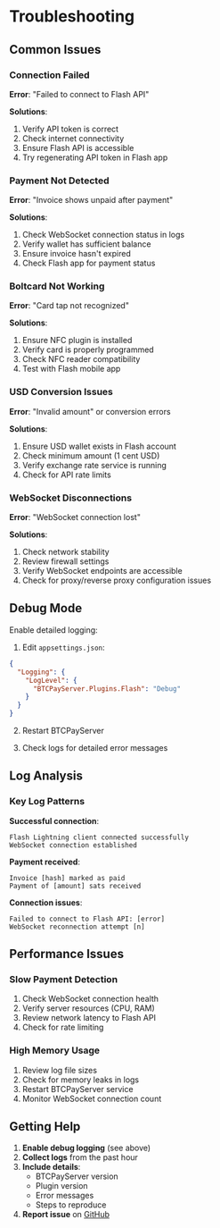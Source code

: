 # Troubleshooting

## Common Issues

### Connection Failed
**Error**: "Failed to connect to Flash API"

**Solutions**:
1. Verify API token is correct
2. Check internet connectivity
3. Ensure Flash API is accessible
4. Try regenerating API token in Flash app

### Payment Not Detected
**Error**: "Invoice shows unpaid after payment"

**Solutions**:
1. Check WebSocket connection status in logs
2. Verify wallet has sufficient balance
3. Ensure invoice hasn't expired
4. Check Flash app for payment status

### Boltcard Not Working
**Error**: "Card tap not recognized"

**Solutions**:
1. Ensure NFC plugin is installed
2. Verify card is properly programmed
3. Check NFC reader compatibility
4. Test with Flash mobile app

### USD Conversion Issues
**Error**: "Invalid amount" or conversion errors

**Solutions**:
1. Ensure USD wallet exists in Flash account
2. Check minimum amount (1 cent USD)
3. Verify exchange rate service is running
4. Check for API rate limits

### WebSocket Disconnections
**Error**: "WebSocket connection lost"

**Solutions**:
1. Check network stability
2. Review firewall settings
3. Verify WebSocket endpoints are accessible
4. Check for proxy/reverse proxy configuration issues

## Debug Mode

Enable detailed logging:

1. Edit `appsettings.json`:
```json
{
  "Logging": {
    "LogLevel": {
      "BTCPayServer.Plugins.Flash": "Debug"
    }
  }
}
```

2. Restart BTCPayServer

3. Check logs for detailed error messages

## Log Analysis

### Key Log Patterns

**Successful connection**:
```
Flash Lightning client connected successfully
WebSocket connection established
```

**Payment received**:
```
Invoice [hash] marked as paid
Payment of [amount] sats received
```

**Connection issues**:
```
Failed to connect to Flash API: [error]
WebSocket reconnection attempt [n]
```

## Performance Issues

### Slow Payment Detection
1. Check WebSocket connection health
2. Verify server resources (CPU, RAM)
3. Review network latency to Flash API
4. Check for rate limiting

### High Memory Usage
1. Review log file sizes
2. Check for memory leaks in logs
3. Restart BTCPayServer service
4. Monitor WebSocket connection count

## Getting Help

1. **Enable debug logging** (see above)
2. **Collect logs** from the past hour
3. **Include details**:
   - BTCPayServer version
   - Plugin version
   - Error messages
   - Steps to reproduce
4. **Report issue** on [GitHub](https://github.com/Island-Bitcoin/BTCPayServer.Plugins.Flash/issues)